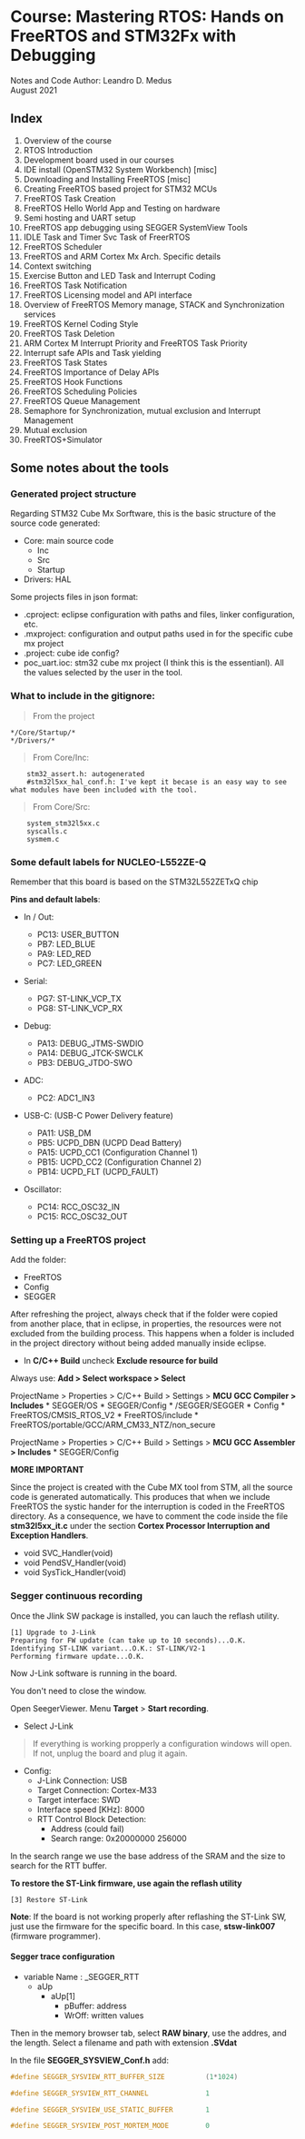 # Course: Mastering RTOS: Hands on FreeRTOS and STM32Fx with Debugging

Notes and Code Author: Leandro D. Medus  
August 2021


## Index

1. Overview of the course
2. RTOS Introduction
3. Development board used in our courses
4. IDE install (OpenSTM32 System Workbench)     [misc]
5. Downloading and Installing FreeRTOS          [misc]
6. Creating FreeRTOS based project for STM32 MCUs
7. FreeRTOS Task Creation
8. FreeRTOS Hello World App and Testing on hardware
9. Semi hosting and UART setup
10. FreeRTOS app debugging using SEGGER SystemView Tools
11. IDLE Task and Timer Svc Task of FreerRTOS
12. FreeRTOS Scheduler
13. FreeRTOS and ARM Cortex Mx Arch. Specific details
14. Context switching
15. Exercise  Button and LED Task and Interrupt Coding
16. FreeRTOS Task Notification
17. FreeRTOS Licensing model and API interface
18. Overview of FreeRTOS Memory manage, STACK and Synchronization services
19. FreeRTOS Kernel Coding Style
20. FreeRTOS Task Deletion
21. ARM Cortex M Interrupt Priority and  FreeRTOS Task Priority
22. Interrupt safe APIs and Task yielding
23. FreeRTOS Task States
24. FreeRTOS  Importance of Delay APIs
25. FreeRTOS Hook Functions
26. FreeRTOS Scheduling Policies
27. FreeRTOS Queue Management
28. Semaphore for Synchronization, mutual exclusion and Interrupt Management
29. Mutual exclusion
30. FreeRTOS+Simulator

## Some notes about the tools

### Generated project structure
Regarding STM32 Cube Mx Sorftware, this is the basic structure of the source code generated:

* Core: main source code
    * Inc 
    * Src
    * Startup
* Drivers: HAL

Some projects files in json format: 
* .cproject: eclipse configuration with paths and files, linker configuration, etc.
* .mxproject: configuration and output paths used in for the specific cube mx project
* .project: cube ide config?
* poc_uart.ioc: stm32 cube mx project (I think this is the essentianl). All the values selected by the user in the tool.

### What to include in the gitignore:

> From the project
```
*/Core/Startup/*
*/Drivers/*
```

> From Core/Inc:
```
    stm32_assert.h: autogenerated
    #stm32l5xx_hal_conf.h: I've kept it becase is an easy way to see what modules have been included with the tool.
```

> From Core/Src:
```
    system_stm32l5xx.c
    syscalls.c
    sysmem.c
```

### Some default labels for NUCLEO-L552ZE-Q

Remember that this board is based on the STM32L552ZETxQ chip

**Pins and default labels**:

* In / Out: 
    * PC13: USER_BUTTON 
    * PB7: LED_BLUE
    * PA9: LED_RED
    * PC7: LED_GREEN

* Serial:
    * PG7: ST-LINK_VCP_TX
    * PG8: ST-LINK_VCP_RX

* Debug: 
    * PA13: DEBUG_JTMS-SWDIO
    * PA14: DEBUG_JTCK-SWCLK
    * PB3:  DEBUG_JTDO-SWO

* ADC: 
    * PC2: ADC1_IN3

* USB-C: (USB-C Power Delivery feature)
    * PA11: USB_DM
    * PB5:  UCPD_DBN (UCPD Dead Battery)
    * PA15: UCPD_CC1 (Configuration Channel 1)
    * PB15: UCPD_CC2 (Configuration Channel 2)
    * PB14: UCPD_FLT (UCPD_FAULT)

* Oscillator:
    * PC14: RCC_OSC32_IN
    * PC15: RCC_OSC32_OUT



### Setting up a FreeRTOS project

Add the folder:
* FreeRTOS
* Config
* SEGGER

After refreshing the project, always check that if the folder were copied from another place, that in eclipse, in properties, the resources were not excluded from the building process. This happens when a folder is included in the project directory without being added manually inside eclipse.

* In **C/C++ Build** uncheck **Exclude resource for build**

Always use: **Add > Select workspace > Select**

ProjectName > Properties > C/C++ Build > Settings > **MCU GCC Compiler > Includes**
    * SEGGER/OS
    * SEGGER/Config
    * /SEGGER/SEGGER
    * Config
    * FreeRTOS/CMSIS_RTOS_V2
    * FreeRTOS/include
    * FreeRTOS/portable/GCC/ARM_CM33_NTZ/non_secure

ProjectName > Properties > C/C++ Build > Settings > **MCU GCC Assembler > Includes**
    * SEGGER/Config


**MORE IMPORTANT** 

Since the project is created with the Cube MX tool from STM, all the source code is generated automatically. This produces that when we include FreeRTOS the systic hander for the interruption is coded in the FreeRTOS directory. As a consequence, we have to comment the code inside the file **stm32l5xx_it.c** under the section **Cortex Processor Interruption and Exception Handlers**.

* void SVC_Handler(void)
* void PendSV_Handler(void)
* void SysTick_Handler(void)

### Segger continuous recording

Once the Jlink SW package is installed, you can lauch the reflash utility.

```
[1] Upgrade to J-Link
Preparing for FW update (can take up to 10 seconds)...O.K.
Identifying ST-LINK variant...O.K.: ST-LINK/V2-1
Performing firmware update...O.K.
```
Now J-Link software is running in the board.

You don't need to close the window.


Open SeegerViewer. Menu **Target** \> **Start recording**.  
* Select J-Link
> If everything is working propperly a configuration windows will open. If not, unplug the board and plug it again.
* Config:
    * J-Link Connection: USB
    * Target Connection: Cortex-M33
    * Target interface: SWD
    * Interface speed \[KHz\]: 8000
    * RTT Control Block Detection:
        * Address (could fail)
        * Search range: 0x20000000 256000

In the search range we use the base address of the SRAM and the size to search for the RTT buffer.

**To restore the ST-Link firmware, use again the reflash utility**
```
[3] Restore ST-Link
```
**Note**: If the board is not working properly after reflashing the ST-Link SW, just use the firmware for the specific board. In this case, **stsw-link007** (firmware programmer).


#### Segger trace configuration

* variable Name : _SEGGER_RTT
    * aUp
        * aUp[1]
            * pBuffer: address
            * WrOff: written values

Then in the memory browser tab, select **RAW binary**, use the addres, and the length. Select a filename and path with extension **.SVdat** 


In the file **SEGGER_SYSVIEW_Conf.h** add: 

```c
#define SEGGER_SYSVIEW_RTT_BUFFER_SIZE          (1*1024)

#define SEGGER_SYSVIEW_RTT_CHANNEL              1

#define SEGGER_SYSVIEW_USE_STATIC_BUFFER        1

#define SEGGER_SYSVIEW_POST_MORTEM_MODE         0
```